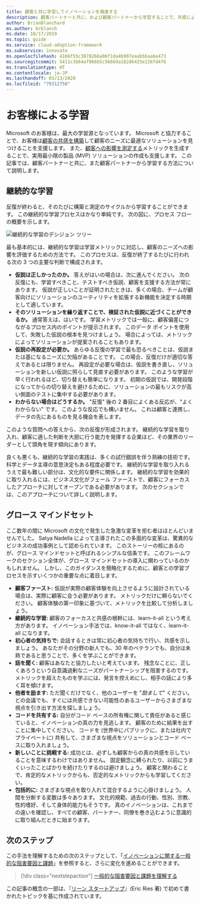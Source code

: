 ```yaml
---
title: 顧客と共に学習してイノベーションを推進する
description: 顧客パートナーと共に、および顧客パートナーから学習することで、共感によって実用最小限の製品 (MVP) ソリューションを構築し、顧客への影響メトリックを生成する方法について説明します。
author: BrianBlanchard
ms.author: brblanch
ms.date: 10/17/2019
ms.topic: guide
ms.service: cloud-adoption-framework
ms.subservice: innovate
ms.openlocfilehash: 4166f55c3878266a06f1da4b907eaab5baa6e473
ms.sourcegitcommit: 5411c3b64af966b5c56669a182d6425e226fd4f6
ms.translationtype: HT
ms.contentlocale: ja-JP
ms.lasthandoff: 03/13/2020
ms.locfileid: "79312758"
---
```

# <a name="learn-with-customers"></a>お客様による学習

Microsoft のお客様は、最大の学習源となっています。 Microsoft と協力することで、お客様は[顧客の共感を構築](./build.md)して顧客のニーズに最適なソリューションを見つけることを支援します。 また、[顧客への影響を測定する](./measure.md)メトリックを生成することで、実用最小限の製品 (MVP) ソリューションの作成も支援します。 この記事では、顧客パートナーと共に、また顧客パートナーから学習する方法について説明します。

## <a name="continuous-learning"></a>継続的な学習

反復が終わると、そのたびに構築と測定のサイクルから学習することができます。 この継続的な学習プロセスはかなり単純です。 次の図に、プロセス フローの概要を示します。

![継続的な学習のデシジョン ツリー](../../_images/innovate/continuous-learning.png)

最も基本的には、継続的な学習は学習メトリックに対応し、顧客のニーズへの影響を評価するための方法です。 このプロセスは、反復が終了するたびに行われる次の 3 つの主要な判断で構成されます。

- **仮説は正しかったのか。** 答えがはいの場合は、次に進んでください。 次の反復にも、学習すべきこと、テストすべき仮説、顧客を支援する方法が常にあります。 仮説が正しいことが証明されたときは、多くの場合、チームが顧客向けにソリューションのユーティリティを拡張する新機能を決定する時期として適しています。
- **そのソリューションを繰り返すことで、検証された仮説に近づくことができるか。** 通常答えは、はいです。 学習メトリックでは一般に、顧客偏差につながるプロセス内のポイントが提示されます。 このデータ ポイントを使用して、失敗した仮説の根本を見つけましょう。 場合によっては、メトリックによってソリューションが提案されることもあります。
- **仮説の再設定が必要か。** あらゆる反復の学習で最も恐るべきことは、仮説または基になるニーズに欠陥があることです。 この場合、反復だけが適切な答えであるとは限りません。 再設定が必要な場合は、仮説を書き直し、ソリューションを新しい仮説に照らして見直す必要があります。 このような学習が早く行われるほど、切り替えも簡単になります。 初期の仮説では、開発段階になってからの切り替えを避けるために、ソリューションの最もリスクが高い側面のテストに集中する必要があります。
- **わからない場合はどうするか。** "反復" 後の 2 番目によくある反応が、"よくわからない" です。 このような反応でも構いません。 これは顧客と連携し、データの先にあるものを見る機会を表します。

このような質問への答えから、次の反復が形成されます。 継続的な学習を取り入れ、顧客に適した判断を大胆に行う能力を発揮する企業ほど、その業界のリーダーとして頭角を現す傾向にあります。

良くも悪くも、継続的な学習の実践は、多くの試行錯誤を伴う熟練の技術です。 科学とデータ主導の意思決定もある程度必要です。 継続的な学習を取り入れるうえで最も難しい部分は、文化的な要件に関係します。 継続的な学習を効果的に取り入れるには、ビジネス文化がフェール ファーストで、顧客にフォーカスしたアプローチに対してオープンである必要があります。 次のセクションでは、このアプローチについて詳しく説明します。

## <a name="growth-mindset"></a>グロース マインドセット

ここ数年の間に Microsoft の文化で発生した急激な変革を拒む者はほとんどいませんでした。 Satya Nadella によって主導されたこの多面的な変革は、驚異的なビジネスの成功事例として認められています。 このストーリーの核にあるのが、グロース マインドセットと呼ばれるシンプルな信条です。 このフレームワークのセクション全体が、グロース マインドセットの導入に関わっているのかもしれません。 しかし、このガイダンスを簡略化するために、顧客との学習プロセスを示すいくつかの重要な点に着目します。

- **顧客ファースト:** 仮説が実際の顧客体験を向上させるように設計されている場合は、実際に顧客に会う必要があります。 メトリックだけに頼らないでください。 顧客体験の第一印象に基づいて、メトリックを比較して分析しましょう。
- **継続的な学習:** 顧客のフォーカスと共感の根幹には、learn-it-all という考え方があります。 イノベーション手法では、know-it-all ではなく、learn-it-all になります。
- **初心者の気持ちで:** 会話するときは常に初心者の気持ちで行い、共感を示しましょう。 あなたがその分野の新人でも、30 年のベテランでも、自分は未熟であると思うことで、多くを学ぶことができます。
- **話を聞く:** 顧客はあなたと協力したいと考えています。 残念なことに、正しくあろうという自意識過剰なニーズがパートナーシップを阻害するのです。 メトリックを超えたものを学ぶには、発言を控えめにし、相手の話により多く耳を傾けます。
- **他者を励ます:** ただ聞くだけでなく、他のユーザーを "*励まして*" ください。 どの会議でも、すぐには共感できない可能性のあるユーザーからさまざまな視点を引き出す方法を探しましょう。
- **コードを共有する:** 自分がコード ベースの所有権に関して責任があると感じていると、イノベーションの真の力を見逃します。 顧客のために結果を出すことに集中してください。 コードを (世界中にパブリックに、または社内でプライベートに) 共有して、さまざまな視点をソリューションとコード ベースに取り入れましょう。
- **新しいことに挑戦する:** 成功とは、必ずしも顧客からの真の共感を示していることを意味するわけではありません。 固定観念に縛られたり、以前にうまくいったことばかりを続けたりするのは避けましょう。 顧客と関わることで、肯定的なメトリックからも、否定的なメトリックからも学習してください。
- **包括的に:** さまざまな視点を取り入れて混合するように心掛けましょう。 人間を分断する変数は多々あります。 文化的規範、過去の行動、性別、宗教、性的嗜好、そして身体的能力もそうです。 真のイノベーションは、これまでの違いを確認し、すべての顧客、パートナー、同僚を巻き込むように意識的に取り組んだときに始まります。

## <a name="next-steps"></a>次のステップ

この手法を理解するための次のステップとして、「[イノベーションに関する一般的な阻害要因と課題](./challenges.md)」を参照すると、さらに変化を進めることができます。

> [!div class="nextstepaction"]
> [一般的な阻害要因と課題を理解する](./challenges.md)

この記事の概念の一部は、『[リーン スタートアップ](http://theleanstartup.com/book)』(Eric Ries 著) で初めて書かれたトピックを基に作成されています。
